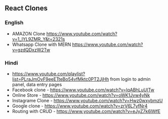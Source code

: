 ## React Clones
### English
* AMAZON Clone https://www.youtube.com/watch?v=1_IYL9ZMR_Y&t=2321s
* Whatsapp Clone with MERN  https://www.youtube.com/watch?v=gzdQDxzW2Tw


### Hindi
* https://www.youtube.com/playlist?list=PLraJmOvF9eeETteBo54vfMktc0PT2JjHh   from login to admin panel, data entry pages
* Facebook clone - https://www.youtube.com/watch?v=lqABhLuUITw
* Online Store - https://www.youtube.com/watch?v=oWK1Jvw4yNk
* Instagrame Clone - https://www.youtube.com/watch?v=Hwz0wxybmzU
* Google clone - https://www.youtube.com/watch?v=zrV6L7yfNr4
* Routing with CRUD -  https://www.youtube.com/watch?v=eJyZ7k6lWfE

